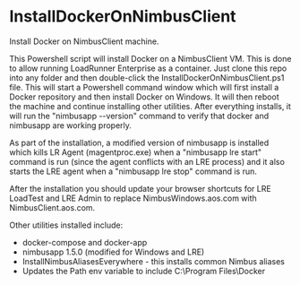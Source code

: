 # InstallDockerOnNimbusClient
Install Docker on NimbusClient machine.

This Powershell script will install Docker on a NimbusClient VM.
This is done to allow running LoadRunner Enterprise as a container.
Just clone this repo into any folder and then double-click the
InstallDockerOnNimbusClient.ps1 file. This will start a Powershell
command window which will first install a Docker repository and then
install Docker on Windows. It will then reboot the machine and
continue installing other utilities. After everything installs, it
will run the "nimbusapp --version" command to verify that docker
and nimbusapp are working properly.

As part of the installation, a modified version of nimbusapp is
installed which kills LR Agent (magentproc.exe) when a "nimbusapp 
lre start" command is run (since the agent conflicts with an LRE process)
and it also starts the LRE agent when a "nimbusapp lre stop" command is run.

After the installation you should update your browser shortcuts for
LRE LoadTest and LRE Admin to replace NimbusWindows.aos.com with
NimbusClient.aos.com.

Other utilities installed include:
* docker-compose and docker-app
* nimbusapp 1.5.0 (modified for Windows and LRE)
* InstallNimbusAliasesEverywhere - this installs common Nimbus aliases
* Updates the Path env variable to include C:\Program Files\Docker

